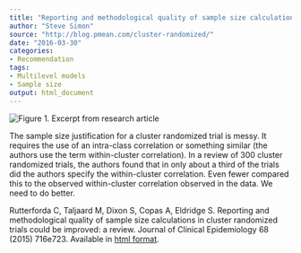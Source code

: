 ```yaml
---
title: "Reporting and methodological quality of sample size calculations in cluster randomized trials could be improved: a review"
author: "Steve Simon"
source: "http://blog.pmean.com/cluster-randomized/"
date: "2016-03-30"
categories:
- Recommendation
tags:
- Multilevel models
- Sample size
output: html_document
---
```


![Figure 1. Excerpt from research article](http://www.pmean.com/new-images/16/cluster-randomized01.png)

<div class="notes">

The sample size justification for a cluster randomized trial is messy. It requires the use of an intra-class correlation or something similar (the authors use the term within-cluster correlation). In a review of 300 cluster randomized trials, the authors found that in only about a third of the trials did the authors specify the within-cluster correlation. Even fewer compared this to the observed within-cluster correlation observed in the data. We need to do better.

Rutterforda C, Taljaard M, Dixon S, Copas A, Eldridge S. Reporting and methodological quality of sample size calculations in cluster randomized trials could be improved: a review. Journal of Clinical Epidemiology 68 (2015) 716e723. Available in [html format][rutt1].

[rutt1]: http://www.ncbi.nlm.nih.gov/pubmed/25523375

</div>
